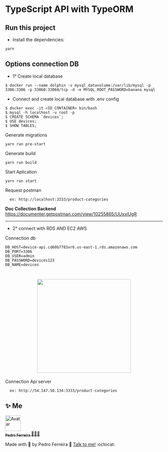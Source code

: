 
# TypeScript API with TypeORM

## Run this project

- Install the dependencies:
```
yarn
```

## Options connection DB
- 1° Create local database
```
$ docker run --name dolphin -v mysql_datavolume:/var/lib/mysql -p 3306:3306 -p 33060:33060/tcp -d -e MYSQL_ROOT_PASSWORD=banana mysql
```
- Connect and create local database with .env config
```
$ docker exec -it <ID_CONTAINER> bin/bash
$ mysql -h localhost -u root -p
$ CREATE SCHEMA `devices`;
$ USE devices;
$ SHOW TABLES;
```

Generate migrations
```
yarn run pre-start
```

Generate build
```
yarn run build
```

Start Aplication
```
yarn run start
```

Request postman
```
  ex: http://localhost:3333/product-categories
```
**Doc Collection Backend** https://documenter.getpostman.com/view/10255865/UUxxiUgR

---

- 2° connect with RDS AND EC2 AWS

Connection db
```
DB_HOST=device-api.cd60b7783xr6.us-east-1.rds.amazonaws.com
DB_PORT=3306
DB_USER=admin
DB_PASSWORD=devices123
DB_NAME=devices
```
<h1 align="center">
    <img src="*" width= "300px;" height= "300px;" />
</h1>

Connection Api server
```
  ex: http://54.147.50.134:3333/product-categories
```




## ✨ Me

<a href="https:https://github.com/PF-Henrique/">
  <img src="https://avatars1.githubusercontent.com/u/48561196?s=460&u=5b39cdc8c6d447868ca0caac900f1ee7a1793962&v=4" width= "50px;" height= "50px;" alt="Avatar"/>
  <br />
 <sub>
  <b>
    Pedro Ferreira
  </b>
</sub>
</a> 
<a href="<a href="https:https://github.com/PF-Henrique/" title="proffy">🚀👩‍🚀</a>
<br />

Made with 💙 by Pedro Ferreira 👋 [Talk to me!](https://www.linkedin.com/in/pedro-ferreira-148503b8/) :octocat:
